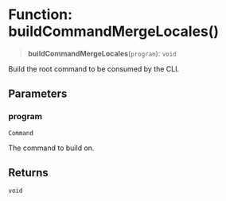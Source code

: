 # Function: buildCommandMergeLocales()

> **buildCommandMergeLocales**(`program`): `void`

Build the root command to be consumed by the CLI.

## Parameters

### program

`Command`

The command to build on.

## Returns

`void`
